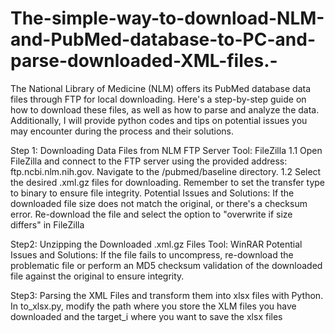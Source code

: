 # The-simple-way-to-download-NLM-and-PubMed-database-to-PC-and-parse-downloaded-XML-files.-
The National Library of Medicine (NLM) offers its PubMed database data files through FTP for local downloading. 
Here's a step-by-step guide on how to download these files, as well as how to parse and analyze the data.  Additionally, I will provide python codes and tips on potential issues you may encounter during the process and their solutions.

Step 1: Downloading Data Files from NLM FTP Server
Tool: FileZilla
1.1 Open FileZilla and connect to the FTP server using the provided address: ftp.ncbi.nlm.nih.gov. Navigate to the /pubmed/baseline directory.
1.2 Select the desired .xml.gz files for downloading. Remember to set the transfer type to binary to ensure file integrity.
Potential Issues and Solutions: If the downloaded file size does not match the original, or there's a checksum error. Re-download the file and select the option to "overwrite if size differs" in FileZilla

Step2: Unzipping the Downloaded .xml.gz Files
Tool: WinRAR
Potential Issues and Solutions: If the file fails to uncompress, re-download the problematic file or perform an MD5 checksum validation of the downloaded file against the original to ensure integrity.

Step3: Parsing the XML Files and transform them into xlsx files with Python.
In to_xlsx.py, modify the path where you store the XLM files you have downloaded and the target_i where you want to save the xlsx files


